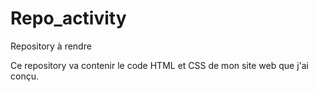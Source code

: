 # Repo_activity
Repository à rendre

Ce repository va contenir le code HTML et CSS de mon site web que j'ai conçu.
